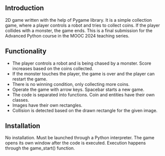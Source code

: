 ## Introduction
2D game written with the help of Pygame library. It is a simple collection game, where a player controls a robot and tries to collect coins.
If the player collides with a monster, the game ends. This is a final submission for the Advanced Python course in the MOOC 2024 teaching series.

## Functionality
- The player controls a robot and is being chased by a monster. Score increases based on the coins collected.
- If the monster touches the player, the game is over and the player can restart the game.
- There is no winning condition, only collecting more coins.
- Operate the game with arrow keys. Spacebar starts a new game.
- The code is separated into functions. Coin and entities have their own classes.
- Images have their own rectangles.
- Collision is detected based on the drawn rectangle for the given image.

## Installation
No installation. Must be launched through a Python interpreter. The game opens its own window after the code is executed. Execution happens through the game_start() function.